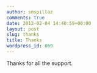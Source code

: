 ```yaml
---
author: smspillaz
comments: true
date: 2012-02-04 14:40:59+00:00
layout: post
slug: thanks
title: Thanks
wordpress_id: 869
---
```


Thanks for all the support.
